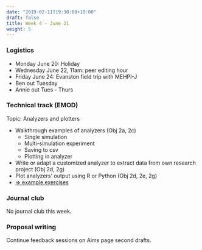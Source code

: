 ```yaml
---
date: "2019-02-11T19:30:08+10:00"
draft: false
title: Week 4 - June 21
weight: 5
---
```


<!--more-->

### Logistics

- Monday June 20: Holiday
- Wednesday June 22, 11am: peer editing hour
- Friday June 24: Evanston field trip with MEHPI-J
- Ben out Tuesday
- Annie out Tues - Thurs

### Technical track (EMOD)

Topic: Analyzers and plotters

- Walkthrough examples of analyzers (Obj 2a, 2c)
    + Single simulation
    + Multi-simulation experiment
    + Saving to csv
    + Plotting in analyzer
- Write or adapt a customized analyzer to extract data from own research project (Obj 2d, 2g)
- Plot analyzers' output using R or Python (Obj 2d, 2e, 2g)
- [=> example exercises](https://github.com/numalariamodeling/faculty-enrich-2022-examples#week-4-analyzers-and-plotters-)

### Journal club

No journal club this week.

### Proposal writing

Continue feedback sessions on Aims page second drafts.